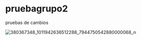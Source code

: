 # pruebagrupo2

pruebas de cambios

![380367348_1011942636512288_7944750542880000068_n](https://github.com/Alan-Puky/pruebagrupo2/assets/144397089/f8a3f1d4-e704-411c-8d88-01ef04a2ab77)
